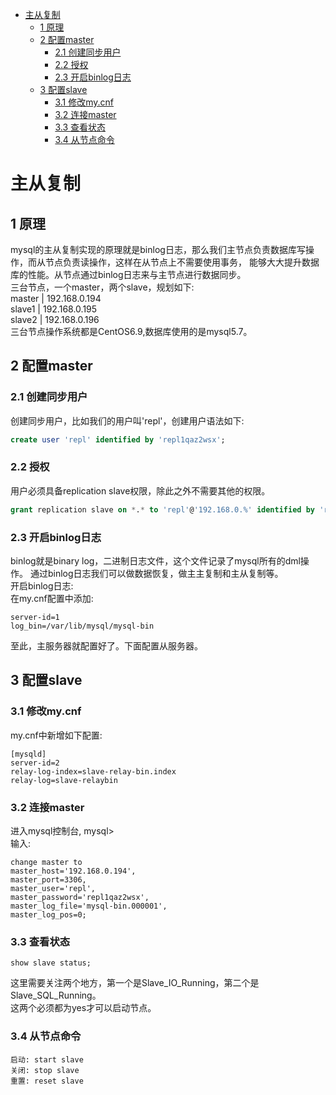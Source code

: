 - [主从复制](#主从复制)  
    - [1 原理](#1-原理)  
    - [2 配置master](#2-配置master)  
        - [2.1 创建同步用户](#21-创建同步用户)  
        - [2.2 授权](#22-授权)  
        - [2.3 开启binlog日志](#23-开启binlog日志)
    - [3 配置slave](#3-配置slave)  
        - [3.1 修改my.cnf](#31-修改my.cnf)  
        - [3.2 连接master](#32-连接master)  
        - [3.3 查看状态](#33-查看状态)  
        - [3.4 从节点命令](#34-从节点命令)          

# 主从复制  
## 1 原理  
mysql的主从复制实现的原理就是binlog日志，那么我们主节点负责数据库写操作，而从节点负责读操作，这样在从节点上不需要使用事务，
能够大大提升数据库的性能。从节点通过binlog日志来与主节点进行数据同步。  
三台节点，一个master，两个slave，规划如下:  
master | 192.168.0.194  
slave1 | 192.168.0.195  
slave2 | 192.168.0.196  
三台节点操作系统都是CentOS6.9,数据库使用的是mysql5.7。  

## 2 配置master  
### 2.1 创建同步用户  
创建同步用户，比如我们的用户叫'repl'，创建用户语法如下:  
```sql
create user 'repl' identified by 'repl1qaz2wsx';
```

### 2.2 授权  
用户必须具备replication slave权限，除此之外不需要其他的权限。  
```sql
grant replication slave on *.* to 'repl'@'192.168.0.%' identified by 'repl1qaz2wsx';
```

### 2.3 开启binlog日志
binlog就是binary log，二进制日志文件，这个文件记录了mysql所有的dml操作。
通过binlog日志我们可以做数据恢复，做主主复制和主从复制等。  
开启binlog日志:  
在my.cnf配置中添加:
```
server-id=1
log_bin=/var/lib/mysql/mysql-bin
```

至此，主服务器就配置好了。下面配置从服务器。

## 3 配置slave
### 3.1 修改my.cnf
my.cnf中新增如下配置:  
```
[mysqld]
server-id=2
relay-log-index=slave-relay-bin.index
relay-log=slave-relaybin
```

### 3.2 连接master
进入mysql控制台, mysql>  
输入:  
```
change master to 
master_host='192.168.0.194', 
master_port=3306,
master_user='repl',
master_password='repl1qaz2wsx',
master_log_file='mysql-bin.000001',
master_log_pos=0;
```

### 3.3 查看状态  
```
show slave status;  
```
这里需要关注两个地方，第一个是Slave_IO_Running，第二个是Slave_SQL_Running。  
这两个必须都为yes才可以启动节点。  

### 3.4 从节点命令  
```
启动: start slave  
关闭: stop slave  
重置: reset slave  
```